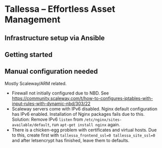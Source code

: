 # Tallessa – Effortless Asset Management

## Infrastructure setup via Ansible

## Getting started

## Manual configuration needed

Mostly Scaleway/ARM related.

* Firewall not initially configured due to NBD. See https://community.scaleway.com/t/how-to-configures-iptables-with-input-rules-with-dynamic-nbd/303/22
* Scaleway servers come with IPv6 disabled. Nginx default configuration has IPv6 enabled. Installation of Nginx packages fails due to this. Solution: Remove IPv6 `listen` from `/etc/nginx/sites-available/default`, run `apt-get install nginx` again.
* There is a chicken-egg problem with certificates and virtual hosts. Due to this, create first with `tallessa_frontend_ssl=0 tallessa_site_ssl=0` and after letsencrypt has finished, leave them to defaults.
